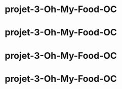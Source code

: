 # projet-3-Oh-My-Food-OC
# projet-3-Oh-My-Food-OC
# projet-3-Oh-My-Food-OC
# projet-3-Oh-My-Food-OC

